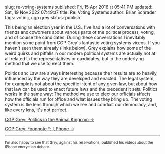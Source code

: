 slug: re-voting-systems
published: Fri, 15 Apr 2016 at 05:41 PM
updated: Sat, 19 Nov 2022 07:49:37 
title: Re: Voting Systems
author: Brian Schrader
tags: voting, cgp grey
status: publish

 This being an election year in the U.S., I've had a lot of conversations with friends and coworkers about various parts of the political process, voting, and of course the candidates. During these conversations I inevitably mention some point from CGP Grey's fantastic voting systems videos. If you haven't seen them already (links below), Grey explains how some of the weird quirks and pitfalls in our modern political systems are actually not at all related to the representatives or candidates, but to the underlying method that we use to elect them.

Politics and Law are always interesting because their results are so heavily
influenced by the way they are developed and enacted. The legal system, for example is not about the specific intent of any given law, but about how that law can be used to enact future laws and the precedent it sets. Politics works in the same way: The method we use to elect our officials affects how the officials run for office and what issues they bring up. The voting system is the lens through which we see and conduct our democracy, and, like every lens, it's not perfect.

[CGP Grey: Politics in the Animal
Kingdom &#8594;](https://www.youtube.com/playlist?list=PL7679C7ACE93A5638)

[CGP Grey: Foonnote *: I,
Phone &#8594;](https://www.youtube.com/watch?v=e-ZpsxnmmbE&list=PLqs5ohhass_TMG8WSUs0z3_E535dq7KzY&index=2)

------

<small>I'm also happy to see that Grey, against his reservations, published his
videos about the iPhone encryption debate.</small>
